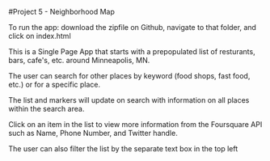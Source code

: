 #Project 5 - Neighborhood Map

To run the app: download the zipfile on Github, navigate to that folder, and click on index.html

This is a Single Page App that starts with a prepopulated list of resturants, bars, cafe's, etc. around Minneapolis, MN.  

The user can search for other places by keyword (food shops, fast food, etc.) or for a specific place.  

The list and markers will update on search with information on all places within the search area. 

Click on an item in the list to view more information from the Foursquare API such as Name, Phone Number, and Twitter handle. 

The user can also filter the list by the separate text box in the top left


